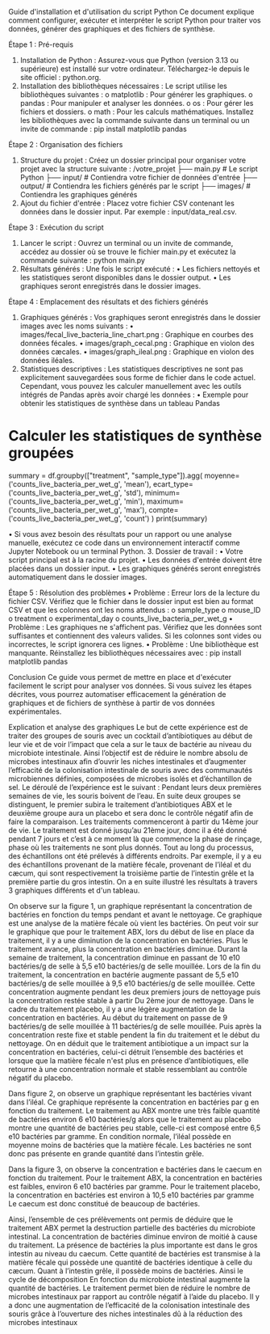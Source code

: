 Guide d'installation et d'utilisation du script Python
Ce document explique comment configurer, exécuter et interpréter le script Python pour traiter vos données, générer des graphiques et des fichiers de synthèse.

Étape 1 : Pré-requis
1.	Installation de Python :
Assurez-vous que Python (version 3.13 ou supérieure) est installé sur votre ordinateur.
Téléchargez-le depuis le site officiel : python.org.
2.	Installation des bibliothèques nécessaires :
Le script utilise les bibliothèques suivantes :
o	matplotlib : Pour générer les graphiques.
o	pandas : Pour manipuler et analyser les données.
o	os : Pour gérer les fichiers et dossiers.
o	math : Pour les calculs mathématiques.
Installez les bibliothèques avec la commande suivante dans un terminal ou un invite de commande :
pip install matplotlib pandas

Étape 2 : Organisation des fichiers
1.	Structure du projet :
Créez un dossier principal pour organiser votre projet avec la structure suivante :
/votre_projet
├── main.py             # Le script Python
├── input/              # Contiendra votre fichier de données d'entrée
├── output/             # Contiendra les fichiers générés par le script
├── images/             # Contiendra les graphiques générés
2.	Ajout du fichier d'entrée :
Placez votre fichier CSV contenant les données dans le dossier input.
Par exemple : input/data_real.csv.

Étape 3 : Exécution du script
1.	Lancer le script :
Ouvrez un terminal ou un invite de commande, accédez au dossier où se trouve le fichier main.py et exécutez la commande suivante :
python main.py
2.	Résultats générés :
Une fois le script exécuté :
•	Les fichiers nettoyés et les statistiques seront disponibles dans le dossier output.
•	Les graphiques seront enregistrés dans le dossier images.

Étape 4 : Emplacement des résultats et des fichiers générés
1. Graphiques générés :
Vos graphiques seront enregistrés dans le dossier images avec les noms suivants :
•	images/fecal_live_bacteria_line_chart.png : Graphique en courbes des données fécales.
•	images/graph_cecal.png : Graphique en violon des données cæcales.
•	images/graph_ileal.png : Graphique en violon des données iléales.
2. Statistiques descriptives :
Les statistiques descriptives ne sont pas explicitement sauvegardées sous forme de fichier dans le code actuel. Cependant, vous pouvez les calculer manuellement avec les outils intégrés de Pandas après avoir chargé les données :
•	Exemple pour obtenir les statistiques de synthèse dans un tableau Pandas 
# Calculer les statistiques de synthèse groupées
summary = df.groupby(["treatment", "sample_type"]).agg(
    moyenne=('counts_live_bacteria_per_wet_g', 'mean'),
    ecart_type=('counts_live_bacteria_per_wet_g', 'std'),
    minimum=('counts_live_bacteria_per_wet_g', 'min'),
    maximum=('counts_live_bacteria_per_wet_g', 'max'),
    compte=('counts_live_bacteria_per_wet_g', 'count')
)
print(summary)

•	Si vous avez besoin des résultats pour un rapport ou une analyse manuelle, exécutez ce code dans un environnement interactif comme Jupyter Notebook ou un terminal Python.
3. Dossier de travail :
•	Votre script principal est à la racine du projet.
•	Les données d'entrée doivent être placées dans un dossier input.
•	Les graphiques générés seront enregistrés automatiquement dans le dossier images.

Étape 5 : Résolution des problèmes
•	Problème : Erreur lors de la lecture du fichier CSV.
Vérifiez que le fichier dans le dossier input est bien au format CSV et que les colonnes ont les noms attendus :
o	sample_type
o	mouse_ID
o	treatment
o	experimental_day
o	counts_live_bacteria_per_wet_g
•	Problème : Les graphiques ne s'affichent pas.
Vérifiez que les données sont suffisantes et contiennent des valeurs valides. Si les colonnes sont vides ou incorrectes, le script ignorera ces lignes.
•	Problème : Une bibliothèque est manquante.
Réinstallez les bibliothèques nécessaires avec :
pip install matplotlib pandas

Conclusion
Ce guide vous permet de mettre en place et d'exécuter facilement le script pour analyser vos données. Si vous suivez les étapes décrites, vous pourrez automatiser efficacement la génération de graphiques et de fichiers de synthèse à partir de vos données expérimentales.

Explication et analyse des graphiques 
	Le but de cette expérience est de traiter des groupes de souris avec un cocktail d’antibiotiques au début de leur vie et de voir l’impact que cela a sur le taux de bactérie au niveau du microbiote intestinale. Ainsi l’objectif est de réduire le nombre absolu de microbes intestinaux afin d’ouvrir les niches intestinales et d’augmenter l’efficacité de la colonisation intestinale de souris avec des communautés microbiennes définies, composées de microbes isolés et d’échantillon de sel.
Le déroulé de l’expérience est le suivant : Pendant leurs deux premières semaines de vie, les souris boivent de l’eau. En suite deux groupes se distinguent, le premier subira le traitement d’antibiotiques ABX et le deuxième groupe aura un placebo et sera donc le contrôle négatif afin de faire la comparaison. Les traitements commenceront à partir du 14ème jour de vie. Le traitement est donné jusqu’au 21ème jour, donc il a été donné pendant 7 jours et c’est à ce moment là que commence la phase de rinçage, phase où les traitements ne sont plus donnés. Tout au long du processus, des échantillons ont été prélevés à différents endroits. Par exemple, il y a eu des échantillons provenant de la matière fécale, provenant de l’iléal et du cæcum, qui sont respectivement la troisième partie de l’intestin grêle et la première partie du gros intestin. On a en suite illustré les résultats à travers 3 graphiques différents et d'un tableau.

On observe sur la figure 1, un graphique représentant la concentration de bactéries en fonction du temps pendant et avant le nettoyage. Ce graphique est une analyse de la matière fécale où vient les bactéries. On peut voir sur le graphique que pour le traitement ABX, lors du début de lise en place da traitement, il y a une diminution de la concentration en bactéries. Plus le traitement avance, plus la concentration en bactéries diminue. Durant la semaine de traitement, la concentration diminue en passant de 10 e10 bactéries/g de selle à 5,5 e10 bactéries/g de selle mouillée. Lors de la fin du traitement, la concentration en bactérie augmente passant de 5,5 e10 bactéries/g de selle mouillée à 9,5 e10 bactéries/g de selle mouillée. Cette concentration augmente pendant les deux premiers jours de nettoyage puis la concentration restée stable à partir Du 2ème jour de nettoyage.
Dans le cadre du traitement placebo, il y a une légère augmentation de la concentration en bactéries. Au début du traitement on passe de 9 bactéries/g de selle mouillée à 11 bactéries/g de selle mouillée. Puis après la concentration reste fixe et stable pendent la fin du traitement et le début du nettoyage.
On en déduit que le traitement antibiotique a un impact sur la concentration en bactéries, celui-ci détruit l’ensemble des bactéries et lorsque que la matière fécale n'est plus en présence d’antibiotiques, elle retourne à une concentration normale et stable ressemblant au contrôle négatif du placebo.

Dans figure 2, on observe un graphique représentant les bactéries vivant dans l’iléal. Ce graphique représente la concentration en bactéries par g en fonction du traitement. Le traitement au ABX montre une très faible quantité de bactéries environ 6 e10 bactéries/g alors que le traitement au placebo montre une quantité de bactéries peu stable, celle-ci est composé entre 6,5 e10 bactéries par gramme. En condition normale, l’iléal possède en moyenne moins de bactéries que la matière fécale. Les bactéries ne sont donc pas présente en grande quantité dans l’intestin grêle.

Dans la figure 3, on observe la concentration e bactéries dans le caecum en fonction du traitement. Pour le traitement ABX, la concentration en bactéries est faibles, environ 6 e10 bactéries par gramme.
Pour le traitement placebo, la concentration en bactéries est environ à 10,5 e10 bactéries par gramme 
Le caecum est donc constitué de beaucoup de bactéries.

Ainsi, l’ensemble de ces prélèvements ont permis de déduire que le traitement ABX permet la destruction partielle des bactéries du microbiote intestinal. La concentration de bactéries diminue environ de moitié à cause du traitement. La présence de bactéries la plus importante est dans le gros intestin au niveau du caecum.
Cette quantité de bactéries est transmise à la matière fécale qui possède une quantité de bactéries identique à celle du cæcum. Quant à l’intestin grêle, il possède moins de bactéries. Ainsi le cycle de décomposition En fonction du microbiote intestinal augmente la quantité de bactéries. Le traitement permet bien de réduire le nombre de microbes intestinaux par rapport au contrôle négatif à l’aide du placebo.
Il y a donc une augmentation de l’efficacité de la colonisation intestinale des souris grâce à l’ouverture des niches intestinales dû à la réduction des microbes intestinaux 
